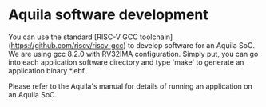 
# Aquila software development

You can use the standard [RISC-V GCC toolchain] (https://github.com/riscv/riscv-gcc) to develop software for an Aquila SoC. We are using gcc 8.2.0 with RV32IMA configuration. Simply put, you can go into each application software directory and type 'make' to generate an application binary *.ebf.

Please refer to the Aquila's manual for details of running an application on an Aquila SoC.
